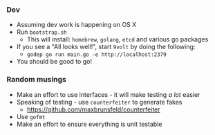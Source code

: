 ### Dev
- Assuming dev work is happening on OS X
- Run `bootstrap.sh`
    + This will install: `homebrew`, `golang`, `etcd` and various go packages
- If you see a "All looks well!", start `9volt` by doing the following:
    + `godep go run main.go -e http://localhost:2379`
- You should be good to go!

### Random musings
- Make an effort to use interfaces - it will make testing *a lot* easier
- Speaking of testing - use `counterfeiter` to generate fakes
    + https://github.com/maxbrunsfeld/counterfeiter
- Use `gofmt`
- Make an effort to ensure everything is unit testable
